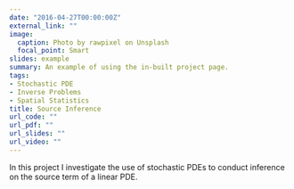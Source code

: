 ```yaml
---
date: "2016-04-27T00:00:00Z"
external_link: ""
image:
  caption: Photo by rawpixel on Unsplash
  focal_point: Smart
slides: example
summary: An example of using the in-built project page.
tags:
- Stochastic PDE
- Inverse Problems
- Spatial Statistics
title: Source Inference
url_code: ""
url_pdf: ""
url_slides: ""
url_video: ""
---
```


In this project I investigate the use of stochastic PDEs to conduct inference on the source term of a linear PDE. 
